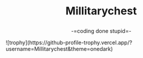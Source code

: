 # <p align=center>Millitarychest </p>
<p align=center> -=coding done stupid=- </p>
![trophy](https://github-profile-trophy.vercel.app/?username=Millitarychest&theme=onedark)
